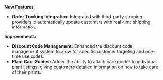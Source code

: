 **New Features:**
- **Order Tracking Integration:** Integrated with third-party shipping providers to automatically update customers with real-time shipping information.

**Improvements:**
- **Discount Code Management:** Enhanced the discount code management system to allow for specific customer targeting and one-time use codes.
- **Plant Care Guides:** Added the ability to attach care guides to individual plant listings, giving customers detailed information on how to take care of their plants.